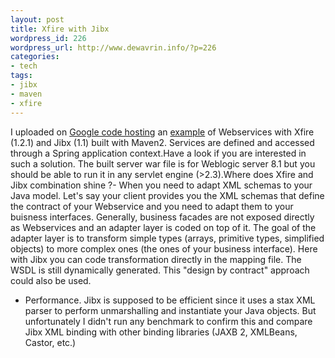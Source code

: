```yaml
--- 
layout: post
title: Xfire with Jibx
wordpress_id: 226
wordpress_url: http://www.dewavrin.info/?p=226
categories: 
- tech
tags: 
- jibx
- maven
- xfire
---
```

I uploaded on [Google code hosting](http://code.google.com/p/javaeesamples/ "Google code hosting")  an [example](http://javaeesamples.googlecode.com/files/wsbinding.tar.gz "wsbinding") of Webservices with Xfire (1.2.1) and Jibx (1.1) built with Maven2. Services are defined and accessed through a Spring application context.Have a look if you are interested in such a solution. The built server war file is for Weblogic server 8.1 but you should be able to run it in any servlet engine (>2.3).Where does Xfire and Jibx combination shine ?- When you need to adapt XML schemas to your Java model.  Let's say your client provides you the XML schemas that define the contract of your Webservice and you need to adapt them to your buisness interfaces.  Generally, business facades are not exposed directly as Webservices and an adapter layer is coded on top of it. The goal of the adapter layer is to transform simple types (arrays, primitive types, simplified objects) to more complex ones (the ones of your business interface).  Here with Jibx you can code transformation directly in the mapping file. The WSDL is still dynamically generated. This "design by contract" approach could also be used.
- Performance. Jibx is supposed to be efficient since it uses a stax XML parser to perform unmarshalling and instantiate your Java objects. But unfortunately I didn't run any benchmark to confirm this and compare Jibx XML binding with other binding libraries (JAXB 2, XMLBeans, Castor, etc.)
